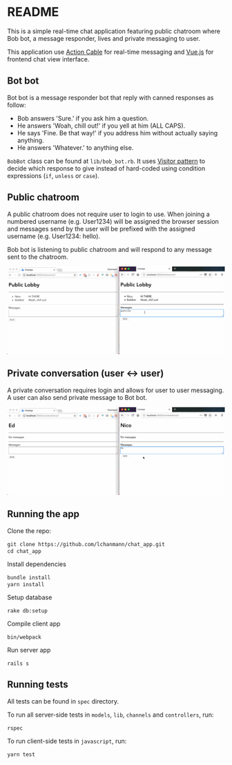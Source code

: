 # README

This is a simple real-time chat application featuring public chatroom where Bob bot, a message responder, lives and private messaging to user.

This application use [Action Cable](https://github.com/rails/rails/tree/master/actioncable) for real-time messaging and [Vue.js](https://vuejs.org/) for frontend chat view interface.


## Bot bot

Bot bot is a message responder bot that reply with canned responses as follow:
- Bob answers 'Sure.' if you ask him a question.
- He answers 'Woah, chill out!' if you yell at him (ALL CAPS).
- He says 'Fine. Be that way!' if you address him without actually saying anything.
- He answers 'Whatever.' to anything else.

`BobBot` class can be found at `lib/bob_bot.rb`. It uses [Visitor pattern](https://en.wikipedia.org/wiki/Visitor_pattern) to decide which response to give instead of hard-coded using condition expressions (`if`, `unless` or `case`).

## Public chatroom

A public chatroom does not require user to login to use. When joining a numbered username (e.g. User1234) will be assigned the browser session and messages send by the user will be prefixed with the assigned username (e.g. User1234: hello).

Bob bot is listening to public chatroom and will respond to any message sent to the chatroom.

![Public Lobby](https://github.com/lchanmann/chat_app/raw/master/doc/resources/public_lobby.gif)

## Private conversation (user <-> user)

A private conversation requires login and allows for user to user messaging. A user can also send private message to Bot bot.

![Public Lobby](https://github.com/lchanmann/chat_app/raw/master/doc/resources/private_message.gif)

## Running the app

Clone the repo:

    git clone https://github.com/lchanmann/chat_app.git
    cd chat_app

Install dependencies

    bundle install
    yarn install

Setup database

    rake db:setup

Compile client app

    bin/webpack

Run server app

    rails s


## Running tests

All tests can be found in `spec` directory.

To run all server-side tests in `models`, `lib`, `channels` and `controllers`, run:

    rspec

To run client-side tests in `javascript`, run:

    yarn test
